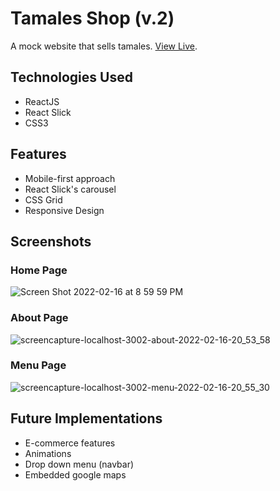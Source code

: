 # Tamales Shop (v.2)

A mock website that sells tamales. [View Live](https://tamales-clone.herokuapp.com/).

## Technologies Used
- ReactJS
- React Slick
- CSS3

## Features
- Mobile-first approach
- React Slick's carousel
- CSS Grid
- Responsive Design

## Screenshots
### Home Page
![Screen Shot 2022-02-16 at 8 59 59 PM](https://user-images.githubusercontent.com/78451440/154408858-49676793-d5ee-40a8-8ede-4c66c304ef73.png)

### About Page
![screencapture-localhost-3002-about-2022-02-16-20_53_58](https://user-images.githubusercontent.com/78451440/154408367-1699366c-63c9-4304-b353-ff37eb541b2a.png)

### Menu Page
![screencapture-localhost-3002-menu-2022-02-16-20_55_30](https://user-images.githubusercontent.com/78451440/154408947-66697060-f473-4dfe-b285-6e0e291f3edf.png)

## Future Implementations
- E-commerce features
- Animations
- Drop down menu (navbar)
- Embedded google maps
